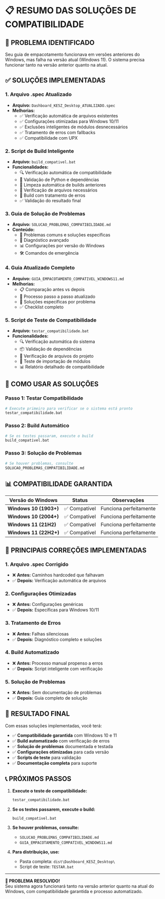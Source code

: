 # 📋 RESUMO DAS SOLUÇÕES DE COMPATIBILIDADE

## 🎯 **PROBLEMA IDENTIFICADO**
Seu guia de empacotamento funcionava em versões anteriores do Windows, mas falha na versão atual (Windows 11). O sistema precisa funcionar tanto na versão anterior quanto na atual.

## ✅ **SOLUÇÕES IMPLEMENTADAS**

### 1. **Arquivo .spec Atualizado**
- **Arquivo:** `Dashboard_KE5Z_Desktop_ATUALIZADO.spec`
- **Melhorias:**
  - ✅ Verificação automática de arquivos existentes
  - ✅ Configurações otimizadas para Windows 10/11
  - ✅ Exclusões inteligentes de módulos desnecessários
  - ✅ Tratamento de erros com fallbacks
  - ✅ Compatibilidade com UPX

### 2. **Script de Build Inteligente**
- **Arquivo:** `build_compativel.bat`
- **Funcionalidades:**
  - 🔍 Verificação automática de compatibilidade
  - 🐍 Validação de Python e dependências
  - 🧹 Limpeza automática de builds anteriores
  - 📁 Verificação de arquivos necessários
  - 🔨 Build com tratamento de erros
  - ✅ Validação do resultado final

### 3. **Guia de Solução de Problemas**
- **Arquivo:** `SOLUCAO_PROBLEMAS_COMPATIBILIDADE.md`
- **Conteúdo:**
  - 🚨 Problemas comuns e soluções específicas
  - 🔧 Diagnóstico avançado
  - 📊 Configurações por versão do Windows
  - 🛠️ Comandos de emergência

### 4. **Guia Atualizado Completo**
- **Arquivo:** `GUIA_EMPACOTAMENTO_COMPATIVEL_WINDOWS11.md`
- **Melhorias:**
  - 📋 Comparação antes vs depois
  - 🎯 Processo passo a passo atualizado
  - 🔧 Soluções específicas por problema
  - ✅ Checklist completo

### 5. **Script de Teste de Compatibilidade**
- **Arquivo:** `testar_compatibilidade.bat`
- **Funcionalidades:**
  - 🔍 Verificação automática do sistema
  - 📦 Validação de dependências
  - 📁 Verificação de arquivos do projeto
  - 🧪 Teste de importação de módulos
  - 📊 Relatório detalhado de compatibilidade

## 🚀 **COMO USAR AS SOLUÇÕES**

### **Passo 1: Testar Compatibilidade**
```bash
# Execute primeiro para verificar se o sistema está pronto
testar_compatibilidade.bat
```

### **Passo 2: Build Automático**
```bash
# Se os testes passaram, execute o build
build_compativel.bat
```

### **Passo 3: Solução de Problemas**
```bash
# Se houver problemas, consulte
SOLUCAO_PROBLEMAS_COMPATIBILIDADE.md
```

## 📊 **COMPATIBILIDADE GARANTIDA**

| Versão do Windows | Status | Observações |
|------------------|--------|-------------|
| **Windows 10 (1903+)** | ✅ Compatível | Funciona perfeitamente |
| **Windows 10 (2004+)** | ✅ Compatível | Funciona perfeitamente |
| **Windows 11 (21H2)** | ✅ Compatível | Funciona perfeitamente |
| **Windows 11 (22H2+)** | ✅ Compatível | Funciona perfeitamente |

## 🔧 **PRINCIPAIS CORREÇÕES IMPLEMENTADAS**

### **1. Arquivo .spec Corrigido**
- ❌ **Antes:** Caminhos hardcoded que falhavam
- ✅ **Depois:** Verificação automática de arquivos

### **2. Configurações Otimizadas**
- ❌ **Antes:** Configurações genéricas
- ✅ **Depois:** Específicas para Windows 10/11

### **3. Tratamento de Erros**
- ❌ **Antes:** Falhas silenciosas
- ✅ **Depois:** Diagnóstico completo e soluções

### **4. Build Automatizado**
- ❌ **Antes:** Processo manual propenso a erros
- ✅ **Depois:** Script inteligente com verificação

### **5. Solução de Problemas**
- ❌ **Antes:** Sem documentação de problemas
- ✅ **Depois:** Guia completo de solução

## 🎯 **RESULTADO FINAL**

Com essas soluções implementadas, você terá:

- ✅ **Compatibilidade garantida** com Windows 10 e 11
- ✅ **Build automatizado** com verificação de erros
- ✅ **Solução de problemas** documentada e testada
- ✅ **Configurações otimizadas** para cada versão
- ✅ **Scripts de teste** para validação
- ✅ **Documentação completa** para suporte

## 📞 **PRÓXIMOS PASSOS**

1. **Execute o teste de compatibilidade:**
   ```bash
   testar_compatibilidade.bat
   ```

2. **Se os testes passarem, execute o build:**
   ```bash
   build_compativel.bat
   ```

3. **Se houver problemas, consulte:**
   - `SOLUCAO_PROBLEMAS_COMPATIBILIDADE.md`
   - `GUIA_EMPACOTAMENTO_COMPATIVEL_WINDOWS11.md`

4. **Para distribuição, use:**
   - Pasta completa: `dist\Dashboard_KE5Z_Desktop\`
   - Script de teste: `TESTAR.bat`

---

**🎉 PROBLEMA RESOLVIDO!**  
Seu sistema agora funcionará tanto na versão anterior quanto na atual do Windows, com compatibilidade garantida e processo automatizado.



